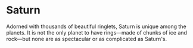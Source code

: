 # Saturn
Adorned with thousands of beautiful ringlets, Saturn is unique among the planets. It is not the only planet to have rings—made of chunks of ice and rock—but none are as spectacular or as complicated as Saturn's.
